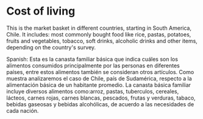 # Cost of living

This is the market basket in different countries, starting in South America, Chile. It includes: most commonly bought food like rice, pastas, potatoes, fruits and vegetables, tobacco, soft drinks, alcoholic drinks and other items, depending on the country's survey. 


Spanish: 
Esta es la canasta familiar básica que indica cuáles son los alimentos consumidos principalmente por las personas en diferentes países, entre estos alimentos  también se consideran otros artículos. Como muestra analizaremos el caso de Chile, país de Sudamérica, respecto a la alimentación básica de un habitante promedio. La canasta básica familiar incluye diversos alimentos como:arroz, pastas, tuberculos, cereales, lácteos, carnes rojas, carnes blancas, pescados, frutas y verduras, tabaco, bebidas gaseosas y bebidas alcohólicas, de acuerdo a las necesidades de cada nación.
